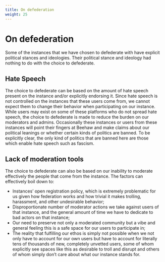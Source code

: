 ```yaml
---
title: On defederation
weight: 25
---
```

# On defederation

Some of the instances that we have chosen to defederate with have explicit political stances and ideologies. Their political stance and ideology had nothing to do with the choice to defederate. 

## Hate Speech
The choice to defederate can be based on the amount of hate speech present on the instance and/or explicitly endorsing it. Since hate speech is not controlled on the instances that these users come from, we cannot expect them to change their behavior when participating on our instance. While users may exist on some of these platforms who do not spread hate speech, the choice to defederate is made to reduce the burden on our moderators and admins. Occasionally these instances or users from these instances will point their fingers at Beehaw and make claims about our political leanings or whether certain kinds of politics are banned. To be explicitly clear, the only kind of politics that are banned here are those which enable hate speech such as fascism.

## Lack of moderation tools
The choice to defederate can also be based on our inability to moderate effectively the people that come from the instance. The factors can effectively boil down to:

- Instances’ open registration policy, which is extremely problematic for us given how federation works and how trivial it makes trolling, harassment, and other undesirable behavior;
- Disproportionate number of moderator actions we take against users of that instance, and the general amount of time we have to dedicate to bad actors on that instance;
- Our need to preserve not only a moderated community but a vibe and general feeling this is a safe space for our users to participate in;
- The reality that fulfilling our ethos is simply not possible when we not only have to account for our own users but have to account for literally tens of thousands of new, completely unvetted users, some of whom explicitly see spaces like this as desirable to troll and disrupt and others of whom simply don’t care about what our instance stands for.


